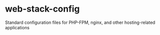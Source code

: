 web-stack-config
================

Standard configuration files for PHP-FPM, nginx, and other hosting-related applications
